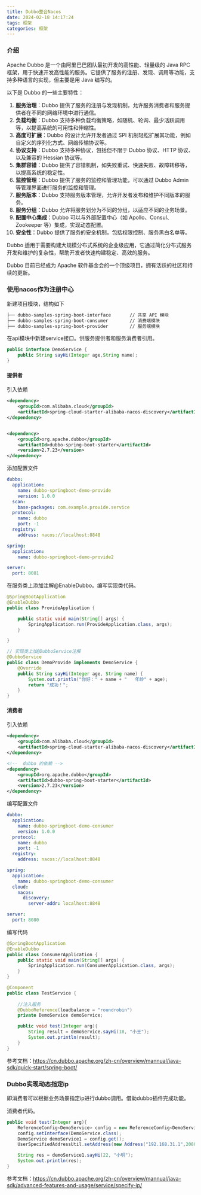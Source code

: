 ```yaml
---
title: Dubbo整合Nacos
date: 2024-02-18 14:17:24
tags: 框架
categories: 框架
---
```


### 介绍

Apache Dubbo 是一个由阿里巴巴团队最初开发的高性能、轻量级的 Java RPC 框架，用于快速开发高性能的服务。它提供了服务的注册、发现、调用等功能，支持多种语言的实现，但主要是用 Java 编写的。

以下是 Dubbo 的一些主要特性：

1. **服务治理**：Dubbo 提供了服务的注册与发现机制，允许服务消费者和服务提供者在不同的网络环境中进行通信。
2. **负载均衡**：Dubbo 支持多种负载均衡策略，如随机、轮询、最少活跃调用等，以提高系统的可用性和伸缩性。
3. **高度可扩展**：Dubbo 的设计允许开发者通过 SPI 机制轻松扩展其功能，例如自定义的序列化方式、网络传输协议等。
4. **协议支持**：Dubbo 支持多种协议，包括但不限于 Dubbo 协议、HTTP 协议、以及兼容的 Hessian 协议等。
5. **集群容错**：Dubbo 提供了容错机制，如失败重试、快速失败、故障转移等，以提高系统的稳定性。
6. **监控管理**：Dubbo 提供了服务的监控和管理功能，可以通过 Dubbo Admin 等管理界面进行服务的监控和管理。
7. **服务版本**：Dubbo 支持服务版本管理，允许开发者发布和维护不同版本的服务。
8. **服务分组**：Dubbo 允许将服务划分为不同的分组，以适应不同的业务场景。
9. **配置中心集成**：Dubbo 可以与外部配置中心（如 Apollo、Consul、Zookeeper 等）集成，实现动态配置。
10. **安全性**：Dubbo 提供了服务的安全机制，包括权限控制、服务黑白名单等。

Dubbo 适用于需要构建大规模分布式系统的企业级应用，它通过简化分布式服务开发和维护的复杂性，帮助开发者快速构建稳定、高效的服务。

Dubbo 目前已经成为 Apache 软件基金会的一个顶级项目，拥有活跃的社区和持续的更新。

### 使用nacos作为注册中心

新建项目模块，结构如下

```txt
├── dubbo-samples-spring-boot-interface       // 共享 API 模块
├── dubbo-samples-spring-boot-consumer        // 消费端模块
├── dubbo-samples-spring-boot-provider        // 服务端模块
```

在api模块中新建service接口。供服务提供者和服务消费者引用。

```java
public interface DemoService {
    public String sayHi(Integer age,String name);
}
```

#### 提供者

引入依赖

```xml
<dependency>
    <groupId>com.alibaba.cloud</groupId>
    <artifactId>spring-cloud-starter-alibaba-nacos-discovery</artifactId>
</dependency>


<dependency>
    <groupId>org.apache.dubbo</groupId>
    <artifactId>dubbo-spring-boot-starter</artifactId>
    <version>2.7.23</version>
</dependency>
```

添加配置文件

```yml
dubbo:
  application:
    name: dubbo-springboot-demo-provide
    version: 1.0.0
  scan:
    base-packages: com.example.provide.service
  protocol:
    name: dubbo
    port: -1
  registry:
    address: nacos://localhost:8848

spring:
  application:
    name: dubbo-springboot-demo-provide2

server:
  port: 8081
```

在服务类上添加注解@EnableDubbo。编写实现类代码。

```Java
@SpringBootApplication
@EnableDubbo
public class ProvideApplication {

    public static void main(String[] args) {
        SpringApplication.run(ProvideApplication.class, args);
    }

}

// 实现类上加@DubboService注解
@DubboService
public class DemoProvide implements DemoService {
    @Override
    public String sayHi(Integer age, String name) {
        System.out.println("你好：" + name + "   年龄" + age);
        return "成功！";
    }
}
```

#### 消费者

引入依赖

```xml
<dependency>
    <groupId>com.alibaba.cloud</groupId>
    <artifactId>spring-cloud-starter-alibaba-nacos-discovery</artifactId>
</dependency>

<!--  dubbo 的依赖 -->
<dependency>
    <groupId>org.apache.dubbo</groupId>
    <artifactId>dubbo-spring-boot-starter</artifactId>
    <version>2.7.23</version>
</dependency>
```

编写配置文件

```yml
dubbo:
  application:
    name: dubbo-springboot-demo-consumer
    version: 1.0.0
  protocol:
    name: dubbo
    port: -1
  registry:
    address: nacos://localhost:8848

spring:
  application:
    name: dubbo-springboot-demo-consumer
  cloud:
    nacos:
      discovery:
        server-addr: localhost:8848

server:
  port: 8080
```

编写代码

```java
@SpringBootApplication
@EnableDubbo
public class ConsumerApplication {
    public static void main(String[] args) {
        SpringApplication.run(ConsumerApplication.class, args);
    }
}

@Component
public class TestService {
    
    //注入服务
    @DubboReference(loadbalance = "roundrobin")
    private DemoService demoService;

    public void test(Integer arg){
        String result = demoService.sayHi(18, "小王");
        System.out.println(result);
    }
}
```

参考文档：https://cn.dubbo.apache.org/zh-cn/overview/mannual/java-sdk/quick-start/spring-boot/

### Dubbo实现动态指定ip

即消费者可以根据业务场景指定ip进行dubbo调用。借助dubbo插件完成功能。

消费者代码。

```java
public void test(Integer arg){
    ReferenceConfig<DemoService> config = new ReferenceConfig<DemoService>();
    config.setInterface(DemoService.class);
    DemoService demoService1 = config.get();
    UserSpecifiedAddressUtil.setAddress(new Address("192.168.31.1",20881, true));

    String res = demoService1.sayHi(22, "小明");
    System.out.println(res);
}
```

参考文档：https://cn.dubbo.apache.org/zh-cn/overview/mannual/java-sdk/advanced-features-and-usage/service/specify-ip/